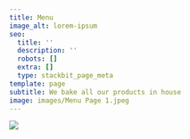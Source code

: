 ```yaml
---
title: Menu
image_alt: lorem-ipsum
seo:
  title: ''
  description: ''
  robots: []
  extra: []
  type: stackbit_page_meta
template: page
subtitle: We bake all our products in house
image: images/Menu Page 1.jpeg
---
```

![](/images/smart-potato.jpeg)

